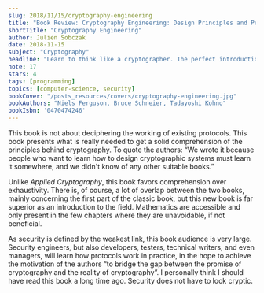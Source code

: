 ```yaml
---
slug: 2018/11/15/cryptography-engineering
title: "Book Review: Cryptography Engineering: Design Principles and Practical Applications"
shortTitle: "Cryptography Engineering"
author: Julien Sobczak
date: 2018-11-15
subject: "Cryptography"
headline: "Learn to think like a cryptographer. The perfect introduction."
note: 17
stars: 4
tags: [programming]
topics: [computer-science, security]
bookCover: "/posts_resources/covers/cryptography-engineering.jpg"
bookAuthors: "Niels Ferguson, Bruce Schneier, Tadayoshi Kohno"
bookIsbn: '0470474246'
---
```



This book is not about deciphering the working of existing protocols. This book presents what is really needed to get a solid comprehension of the principles behind cryptography. To quote the authors: “We wrote it because people who want to learn how to design cryptographic systems must learn it somewhere, and we didn't know of any other suitable books.”

Unlike *Applied Cryptography*, this book favors comprehension over exhaustivity. There is, of course, a lot of overlap between the two books, mainly concerning the first part of the classic book, but this new book is far superior as an introduction to the field. Mathematics are accessible and only present in the few chapters where they are unavoidable, if not beneficial.

As security is defined by the weakest link, this book audience is very large. Security engineers, but also developers, testers, technical writers, and even managers, will learn how protocols work in practice, in the hope to achieve the motivation of the authors “to bridge the gap between the promise of cryptography and the reality of cryptography”. I personally think I should have read this book a long time ago. Security does not have to look cryptic.



